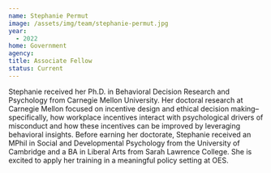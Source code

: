 ```yaml
---
name: Stephanie Permut
image: /assets/img/team/stephanie-permut.jpg
year:
  - 2022
home: Government
agency:
title: Associate Fellow
status: Current
---
```

Stephanie received her Ph.D. in Behavioral Decision Research and Psychology from Carnegie Mellon University. Her doctoral research at Carnegie Mellon focused on incentive design and ethical decision making–specifically, how workplace incentives interact with psychological drivers of misconduct and how these incentives can be improved by leveraging behavioral insights. Before earning her doctorate, Stephanie received an MPhil in Social and Developmental Psychology from the University of Cambridge and a BA in Liberal Arts from Sarah Lawrence College. She is excited to apply her training in a meaningful policy setting at OES.   

